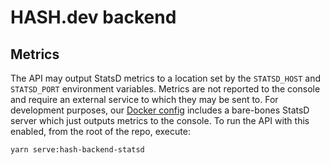 # HASH.dev backend

## Metrics

The API may output StatsD metrics to a location set by the `STATSD_HOST` and
`STATSD_PORT` environment variables. Metrics are not reported to the console
and require an external service to which they may be sent to. For development
purposes, our [Docker config](../../../docker/README.md) includes a bare-bones StatsD server which just outputs metrics to the console. To run the API with
this enabled, from the root of the repo, execute:
```
yarn serve:hash-backend-statsd
```